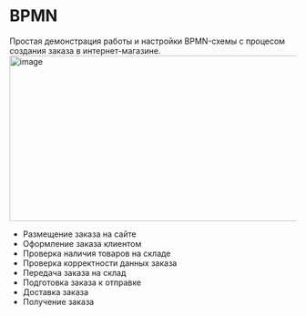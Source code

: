 # BPMN
Простая демонстрация работы и настройки BPMN-схемы с процесом создания заказа в интернет-магазине.
<img width="1619" height="291" alt="image" src="https://github.com/user-attachments/assets/ffa54793-0081-426d-97e3-252c3f740e72" />
- Размещение заказа на сайте
- Оформление заказа клиентом
- Проверка наличия товаров на складе
- Проверка корректности данных заказа
- Передача заказа на склад
- Подготовка заказа к отправке
- Доставка заказа
- Получение заказа
